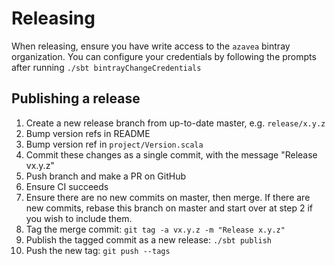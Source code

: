 # Releasing

When releasing, ensure you have write access to the `azavea` 
bintray organization. You can configure your credentials by
following the prompts after running `./sbt bintrayChangeCredentials`

## Publishing a release

1. Create a new release branch from up-to-date master, e.g. `release/x.y.z`
1. Bump version refs in README
1. Bump version ref in `project/Version.scala`
1. Commit these changes as a single commit, with the message "Release vx.y.z"
1. Push branch and make a PR on GitHub
1. Ensure CI succeeds
1. Ensure there are no new commits on master, then merge. If there are new commits, rebase this branch on master and start over at step 2 if you wish to include them.
1. Tag the merge commit: `git tag -a vx.y.z -m "Release x.y.z"`
1. Publish the tagged commit as a new release: `./sbt publish`
1. Push the new tag: `git push --tags`


